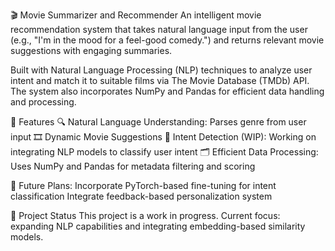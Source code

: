 🎬 Movie Summarizer and Recommender
An intelligent movie recommendation system that takes natural language input from the user (e.g., "I'm in the mood for a feel-good comedy.") and returns relevant movie suggestions with engaging summaries.

Built with Natural Language Processing (NLP) techniques to analyze user intent and match it to suitable films via The Movie Database (TMDb) API. The system also incorporates NumPy and Pandas for efficient data handling and processing.

🚀 Features
🔍 Natural Language Understanding: Parses genre from user input
🎞️ Dynamic Movie Suggestions
🧠 Intent Detection (WIP): Working on integrating NLP models to classify user intent
🗂 Efficient Data Processing: Uses NumPy and Pandas for metadata filtering and scoring

🎨 Future Plans:
Incorporate PyTorch-based fine-tuning for intent classification
Integrate feedback-based personalization system

🧪 Project Status
This project is a work in progress. Current focus: expanding NLP capabilities and integrating embedding-based similarity models.

